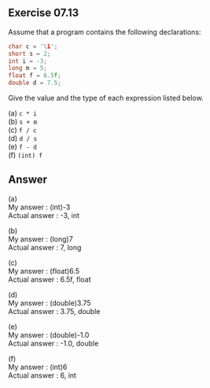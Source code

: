 ## Exercise 07.13
Assume that a program contains the following declarations:
```C
char c = '\1';
short s = 2;
int i = -3;
long m = 5;
float f = 6.5f;
double d = 7.5;
```
Give the value and the type of each expression listed below.  

(a) ```c * i```   
(b) ```s + m```   
(c) ```f / c```   
(d) ```d / s```   
(e) ```f - d```   
(f) ```(int) f```   

## Answer

(a)   
My answer : (int)-3   
Actual answer : -3, int   

(b)   
My answer : (long)7   
Actual answer : 7, long   

(c)   
My answer : (float)6.5   
Actual answer : 6.5f, float   

(d)   
My answer : (double)3.75   
Actual answer : 3.75, double   

(e)   
My answer : (double)-1.0   
Actual answer : -1.0, double   

(f)   
My answer : (int)6   
Actual answer : 6, int   
